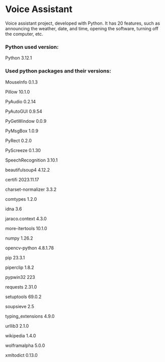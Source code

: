 # Voice Assistant
Voice assistant project, developed with Python.
It has 20 features, such as announcing the weather, date, and time, opening the software, turning off the computer, etc.

### Python used version:
Python 3.12.1

### Used python packages and their versions:
Mouselnfo 0.1.3

Pillow 10.1.0

PyAudio 0.2.14

PyAutoGUI 0.9.54

PyGetWindow 0.0.9

PyMsgBox 1.0.9

PyRect 0.2.0

PyScreeze 0.1.30

SpeechRecognition 3.10.1

beautifulsoup4 4.12.2

certifi 2023.11.17

charset-normalizer 3.3.2

comtypes 1.2.0

idna 3.6

jaraco.context 4.3.0

more-itertools 10.1.0

numpy 1.26.2

opencv-python 4.8.1.78

pip 23.3.1

piperclip 1.8.2

pypwin32 223

requests 2.31.0

setuptools 69.0.2

soupsieve 2.5

typing_extensions 4.9.0

urllib3 2.1.0

wikipedia 1.4.0

wolframalpha 5.0.0

xmltodict 0.13.0